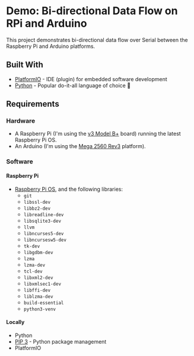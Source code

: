 # Demo: Bi-directional Data Flow on RPi and Arduino

This project demonstrates bi-directional data flow over Serial between the Raspberry Pi and Arduino platforms.

## Built With

*   [PlatformIO](https://platformio.org/) - IDE (plugin) for embedded software development
*   [Python](https://www.python.org/downloads/) - Popular do-it-all language of choice 🐍

## Requirements

### Hardware

*   A Raspberry Pi (I'm using the [v3 Model B+](https://www.raspberrypi.com/documentation/computers/raspberry-pi.html#raspberry-pi-3-model-b) board)
    running the latest Raspberry Pi OS.
*   An Arduino (I'm using the [Mega 2560 Rev3](https://docs.arduino.cc/hardware/mega-2560/) platform).

### Software

#### Raspberry Pi

*   [Raspberry Pi OS](https://www.raspberrypi.com/software/), and the following libraries:
    *   `git`
    *   `libssl-dev`
    *   `libbz2-dev`
    *   `libreadline-dev`
    *   `libsqlite3-dev`
    *   `llvm`
    *   `libncurses5-dev`
    *   `libncursesw5-dev`
    *   `tk-dev`
    *   `libgdbm-dev`
    *   `lzma`
    *   `lzma-dev`
    *   `tcl-dev`
    *   `libxml2-dev`
    *   `libxmlsec1-dev`
    *   `libffi-dev`
    *   `liblzma-dev`
    *   `build-essential`
    *   `python3-venv`

#### Locally

*   Python
*   [PIP 3](https://pip.pypa.io/en/stable/) - Python package management
*   PlatformIO

<!-- TODO: Blow dust off the hardware for this demo, remember how to set it up, then write the instructions here 🧠 😆 -->
